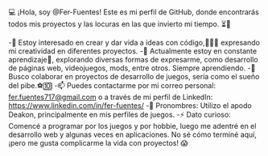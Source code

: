 💻 ¡Hola, soy @Fer-Fuentes! Este es mi perfil de GitHub, donde encontrarás todos mis proyectos y las locuras en las que invierto mi tiempo. ⏳🤪

-👀 Estoy interesado en crear y dar vida a ideas con código,🧙‍♂️✨ expresando mi creatividad en diferentes proyectos. 
-🌱 Actualmente estoy en constante aprendizaje🦝, explorando diversas formas de expresarme, como desarrollo de páginas web, videojuegos, mods, entre otros. Siempre aprendiendo. 
-💞️ Busco colaborar en proyectos de desarrollo de juegos, sería como el sueño del pibe.⚽🔟
-📫 Puedes contactarme por mi correo personal: fer.fuentes717@gmail.com o a través de mi perfil de LinkedIn: https://www.linkedin.com/in/fer-fuentes/
-🤖 Pronombres: Utilizo el apodo Deakon, principalmente en mis perfiles de juegos.
-⚡ Dato curioso: Comencé a programar por los juegos y por hobbie, luego me adentré en el desarrollo web y algunas veces en aplicaciones. No sé cómo terminé aquí, ¡pero me gusta complicarme la vida con proyectos! 😱

<!---
Fer-Fuentes/Fer-Fuentes es un repositorio ✨ especial ✨ porque su `README.md` (este archivo) aparece en tu perfil de GitHub.
Puede hacer clic en el enlace Vista previa para ver los cambios.
--->
